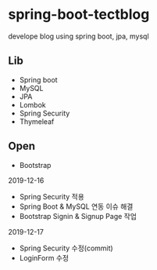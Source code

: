 # spring-boot-tectblog
develope blog using spring boot, jpa, mysql

## Lib
  - Spring boot
  - MySQL
  - JPA
  - Lombok
  - Spring Security
  - Thymeleaf

## Open
  - Bootstrap

2019-12-16
  - Spring Security 적용
  - Spring Boot & MySQL 연동 이슈 해결
  - Bootstrap Signin & Signup Page 작업
  
2019-12-17
  - Spring Security 수정(commit)
  - LoginForm 수정
